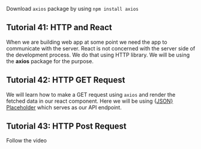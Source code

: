 Download `axios` package by using `npm install axios`

## Tutorial 41: HTTP and React

When we are building web app at some point we need the app to communicate with the server. React is not concerned with the server side of the development process. We do that using HTTP library. We will be using the **axios** package for the purpose.

## Tutorial 42: HTTP GET Request

We will learn how to make a GET request using `axios` and render the fetched data in our react component. Here we will be using {[JSON} Placeholder](https://jsonplaceholder.typicode.com/) which serves as our API endpoint.

## Tutorial 43: HTTP Post Request

Follow the video
